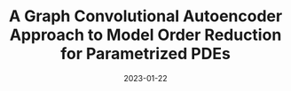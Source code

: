 ---
title: "A Graph Convolutional Autoencoder Approach to Model Order Reduction for Parametrized PDEs"
collection: publications
permalink: /publication/2023-01-22-A-Graph-Convolutional-Autoencoder-Approach-to-Model-Order-Reduction-for-Parametrized-PDEs
excerpt: 'arXiv:2305.08573'
paperurl: 'https://arxiv.org/abs/2305.08573'
date: 2023-01-22
item: 12
venue: 'arXiv:2305.08573'
paperurl: 'https://doi.org/10.48550/arXiv.2305.08573'
authors: 'F. Pichi, B. Moya, J. Hesthaven'
pubsource: 'unpublished'
biblio: >
  @unpublished{PichiGraphConvolutionalAutoencoder2023,\

  title = {A Graph Convolutional Autoencoder Approach to Model Order Reduction for Parametrized {{PDEs}}},\

  author = {Pichi, F. and Moya, B. and Hesthaven, J. S.},\

  year = {2023},\

  note = {arXiv:2305.08573},\

  eprint = {2305.08573},\

  primaryclass = {cs, math},\

  publisher = {{arXiv}},\

  doi = {10.48550/arXiv.2305.08573},\

  archiveprefix = {arxiv}}

---